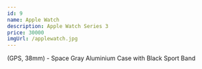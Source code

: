 ```yaml
---
id: 9
name: Apple Watch
description: Apple Watch Series 3
price: 30000
imgUrl: /applewatch.jpg
---
```


(GPS, 38mm) - Space Gray Aluminium Case with Black Sport Band
